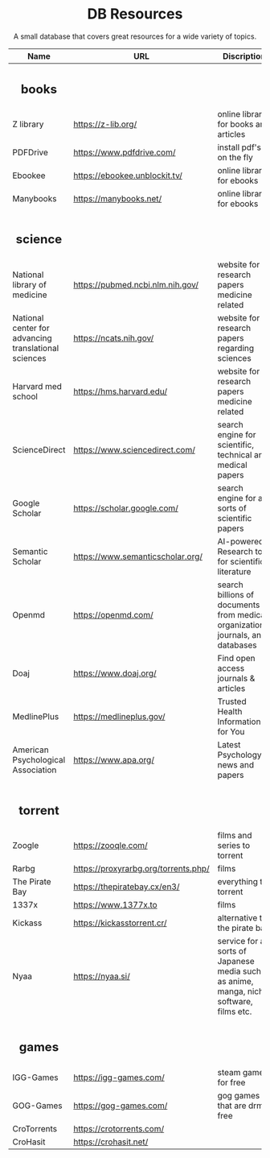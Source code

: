 <h1 align="center">DB Resources</h1>
<p align="center">A small database that covers great resources for a wide variety of topics.</p>

| Name                                                 | URL                                  | Discription                                                                              |
| ---------------------------------------------------- | ------------------------------------ | ---------------------------------------------------------------------------------------- |
| <h2 align="center">books</h2>                        |                                      |                                                                                          |
| Z library                                            | https://z-lib.org/                   | online library for books and articles                                                    |
| PDFDrive                                             | https://www.pdfdrive.com/            | install pdf's on the fly                                                                 |
| Ebookee                                             | https://ebookee.unblockit.tv/        | online library for ebooks                                                                |
| Manybooks                                           | https://manybooks.net/               | online library for ebooks                                                                |
|                                                      |                                      |                                                                                          |
| <h2 align="center">science</h2>                      |                                      |                                                                                          |
| National library of medicine                         | https://pubmed.ncbi.nlm.nih.gov/     | website for research papers medicine related                                             |
| National center for advancing translational sciences | https://ncats.nih.gov/               | website for research papers regarding sciences                                           |
| Harvard med school                                   | https://hms.harvard.edu/             | website for research papers medicine related                                             |
| ScienceDirect                                        | https://www.sciencedirect.com/       | search engine for scientific, technical and medical papers                               |
| Google Scholar                                       | https://scholar.google.com/          | search engine for all sorts of scientific papers                                         |
| Semantic Scholar                                     | https://www.semanticscholar.org/     | AI-powered Research tool for scientific literature                                       |
| Openmd                                               | https://openmd.com/                  | search billions of documents from medical organizations, journals, and databases         |
| Doaj                                                 | https://www.doaj.org/                | Find open access journals & articles                                                     |
| MedlinePlus                                          | https://medlineplus.gov/             | Trusted Health Information for You                                                       |
| American Psychological Association                   | https://www.apa.org/                 | Latest Psychology news and papers                                                        |
|                                                      |                                      |                                                                                          |
| <h2 align="center">torrent</h2>                     |                                      |                                                                                          |
| Zoogle                                              | https://zooqle.com/                  | films and series to torrent                                                              |
| Rarbg                                               | https://proxyrarbg.org/torrents.php/ | films                                                                                    |
| The Pirate Bay                                    | https://thepiratebay.cx/en3/         | everything to torrent                                                                    |
| 1337x                                                | https://www.1377x.to                 | films                                                                                    |
| Kickass                                             | https://kickasstorrent.cr/           | alternative to the pirate bay                                                            |
| Nyaa                                                | https://nyaa.si/                     | service for all sorts of Japanese media such as anime, manga, niche software, films etc. |
|                                                      |                                      |                                                                                          |
| <h2 align="center">games</h2>                        |                                      |                                                                                          |
| IGG-Games                                      | https://igg-games.com/               | steam games for free                                                                     |
| GOG-Games                                        | https://gog-games.com/               | gog games that are drm-free                                                              |
| CroTorrents                                        | https://crotorrents.com/             |                                                                                          |
| CroHasit                                           | https://crohasit.net/                |                                                                                          |
